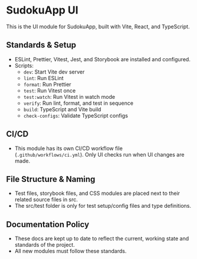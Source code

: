 # SudokuApp UI

This is the UI module for SudokuApp, built with Vite, React, and TypeScript.

## Standards & Setup

- ESLint, Prettier, Vitest, Jest, and Storybook are installed and configured.
- Scripts:
    - `dev`: Start Vite dev server
    - `lint`: Run ESLint
    - `format`: Run Prettier
    - `test`: Run Vitest once
    - `test:watch`: Run Vitest in watch mode
    - `verify`: Run lint, format, and test in sequence
    - `build`: TypeScript and Vite build
    - `check-configs`: Validate TypeScript configs

## CI/CD

- This module has its own CI/CD workflow file (`.github/workflows/ci.yml`). Only UI checks run when UI changes are made.

## File Structure & Naming

- Test files, storybook files, and CSS modules are placed next to their related source files in src.
- The src/test folder is only for test setup/config files and type definitions.

## Documentation Policy

- These docs are kept up to date to reflect the current, working state and standards of the project.
- All new modules must follow these standards.
